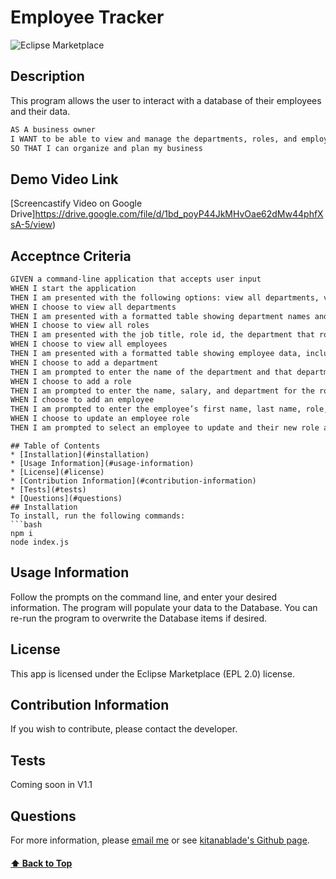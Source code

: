 # Employee Tracker

![Eclipse Marketplace](https://img.shields.io/eclipse-marketplace/l/notepad4e?color=red)
## Description 
This program allows the user to interact with a database of their employees and their data.

```md
AS A business owner
I WANT to be able to view and manage the departments, roles, and employees in my company
SO THAT I can organize and plan my business
```
## Demo Video Link
[Screencastify Video on Google Drive]https://drive.google.com/file/d/1bd_poyP44JkMHvOae62dMw44phfXsA-5/view)

## Acceptnce Criteria
```md
GIVEN a command-line application that accepts user input
WHEN I start the application
THEN I am presented with the following options: view all departments, view all roles, view all employees, add a department, add a role, add an employee, and update an employee role
WHEN I choose to view all departments
THEN I am presented with a formatted table showing department names and department ids
WHEN I choose to view all roles
THEN I am presented with the job title, role id, the department that role belongs to, and the salary for that role
WHEN I choose to view all employees
THEN I am presented with a formatted table showing employee data, including employee ids, first names, last names, job titles, departments, salaries, and managers that the employees report to
WHEN I choose to add a department
THEN I am prompted to enter the name of the department and that department is added to the database
WHEN I choose to add a role
THEN I am prompted to enter the name, salary, and department for the role and that role is added to the database
WHEN I choose to add an employee
THEN I am prompted to enter the employee’s first name, last name, role, and manager, and that employee is added to the database
WHEN I choose to update an employee role
THEN I am prompted to select an employee to update and their new role and this information is updated in the database 
```
```
## Table of Contents
* [Installation](#installation)
* [Usage Information](#usage-information)
* [License](#license)
* [Contribution Information](#contribution-information)
* [Tests](#tests)
* [Questions](#questions)
## Installation 
To install, run the following commands:
```bash
npm i
node index.js
```
## Usage Information
Follow the prompts on the command line, and enter your desired information. The program will populate your data to the Database. You can re-run the program to overwrite the Database items if desired. 
## License
This app is licensed under the Eclipse Marketplace (EPL 2.0) license.
## Contribution Information
If you wish to contribute, please contact the developer.
## Tests
Coming soon in V1.1
## Questions 
For more information, please [email me](mailto:kit@gmail.com) or see [kitanablade's Github page](https://github.com/kitanablade).
#### [⬆️ Back to Top](#description)